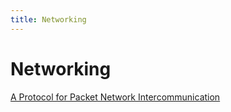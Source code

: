 ```yaml
---
title: Networking
---
```


# Networking

[A Protocol for Packet Network Intercommunication](./a-protocol-for-packet-network-intercommunication.md)
